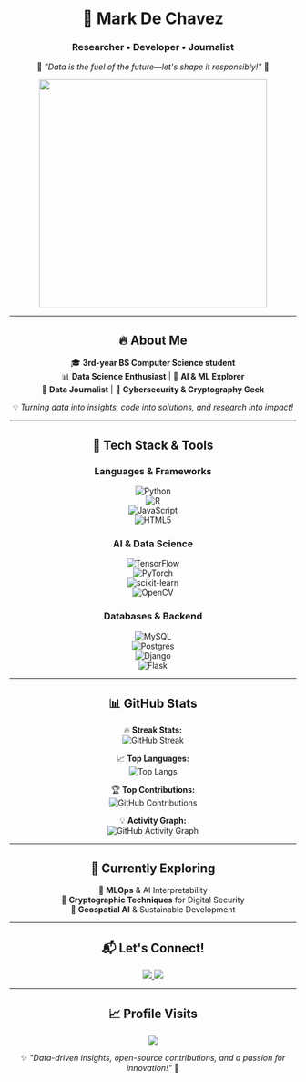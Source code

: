 <div align="center">

# 🚀 Mark De Chavez  
### Researcher • Developer • Journalist  

🌟 *"Data is the fuel of the future—let's shape it responsibly!"* 🚀  

<img src="https://media.giphy.com/media/v1.Y2lkPTc5MGI3NjExd21xZjNtdGN5eGJ5ZmRxZnl5a2pveDNoZW5ncXluZTVmMWI2MjlsNSZlcD12MV9naWZzX3NlYXJjaCZjdD1n/tz8O5YMtNChS2/giphy.gif" width="400"/>

---

## 🔥 About Me  
🎓 **3rd-year BS Computer Science student**  
📊 **Data Science Enthusiast** | 🤖 **AI & ML Explorer**  
📝 **Data Journalist** | 🔐 **Cybersecurity & Cryptography Geek**  

💡 *Turning data into insights, code into solutions, and research into impact!*  

---

## 🚀 Tech Stack & Tools  

### **Languages & Frameworks**  
![Python](https://img.shields.io/badge/python-3670A0?style=for-the-badge&logo=python&logoColor=ffdd54)  
![R](https://img.shields.io/badge/r-%23276DC3.svg?style=for-the-badge&logo=r&logoColor=white)  
![JavaScript](https://img.shields.io/badge/javascript-%23323330.svg?style=for-the-badge&logo=javascript&logoColor=%23F7DF1E)  
![HTML5](https://img.shields.io/badge/html5-%23E34F26.svg?style=for-the-badge&logo=html5&logoColor=white)  

### **AI & Data Science**  
![TensorFlow](https://img.shields.io/badge/TensorFlow-%23FF6F00.svg?style=for-the-badge&logo=TensorFlow&logoColor=white)  
![PyTorch](https://img.shields.io/badge/PyTorch-%23EE4C2C.svg?style=for-the-badge&logo=PyTorch&logoColor=white)  
![scikit-learn](https://img.shields.io/badge/scikit--learn-%23F7931E.svg?style=for-the-badge&logo=scikit-learn&logoColor=white)  
![OpenCV](https://img.shields.io/badge/opencv-%23white.svg?style=for-the-badge&logo=opencv&logoColor=white)  

### **Databases & Backend**  
![MySQL](https://img.shields.io/badge/mysql-4479A1.svg?style=for-the-badge&logo=mysql&logoColor=white)  
![Postgres](https://img.shields.io/badge/postgres-%23316192.svg?style=for-the-badge&logo=postgresql&logoColor=white)  
![Django](https://img.shields.io/badge/django-%23092E20.svg?style=for-the-badge&logo=django&logoColor=white)  
![Flask](https://img.shields.io/badge/flask-%23000.svg?style=for-the-badge&logo=flask&logoColor=white)  

---

## 📊 GitHub Stats  

🔥 **Streak Stats:**  
![GitHub Streak](https://github-readme-streak-stats.herokuapp.com/?user=markdechavez28&theme=radical&hide_border=false)  

📈 **Top Languages:**  
![Top Langs](https://github-readme-stats.vercel.app/api/top-langs/?username=markdechavez28&theme=radical&hide_border=false&include_all_commits=true&count_private=true&layout=compact)  

🏆 **Top Contributions:**  
![GitHub Contributions](https://github-contributor-stats.vercel.app/api?username=markdechavez28&limit=5&theme=radical&combine_all_yearly_contributions=true)  

💡 **Activity Graph:**  
![GitHub Activity Graph](https://github-readme-activity-graph.cyclic.app/graph?username=markdechavez28&theme=radical)  

---

## 🌱 Currently Exploring  
🔹 **MLOps** & AI Interpretability  
🔹 **Cryptographic Techniques** for Digital Security  
🔹 **Geospatial AI** & Sustainable Development  

---

## 📬 Let's Connect!  

<a href="https://www.linkedin.com/in/markdechavez28">
  <img src="https://img.shields.io/badge/LinkedIn-%230077B5.svg?style=for-the-badge&logo=linkedin&logoColor=white" />
</a>  
<a href="https://medium.com/@markdechavez128">
  <img src="https://img.shields.io/badge/X-%231DA1F2.svg?style=for-the-badge&logo=medium&logoColor=white" />
</a>  

---

## 📈 Profile Visits  
[![](https://visitcount.itsvg.in/api?id=markdechavez28&icon=0&color=0)](https://visitcount.itsvg.in)  

✨ *"Data-driven insights, open-source contributions, and a passion for innovation!"* 🚀  

</div>
